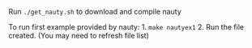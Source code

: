 Run `./get_nauty.sh` to download and compile nauty

To run first example provided by nauty: 
    1. `make nautyex1`
    2. Run the file created. (You may need to refresh file list)